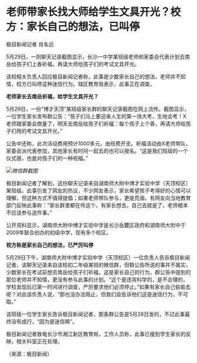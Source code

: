 # 老师带家长找大师给学生文具开光？校方：家长自己的想法，已叫停

极目新闻记者 肖名远

5月29日，一则聊天记录截图显示，长沙一中学某班级老师和家委会代表计划去南岳给孩子们上香祈福，再请大师给孩子们的考试文具开光。

该校相关负责人回应极目新闻记者称，此事是少数家长自己的想法，老师并不知情，校方已叫停这种迷信行为。辖区教育局表示，此事正在调查。

**老师家长去南岳祈福，给学生文具开光？**

5月29日，一份“博才天顶”某班级家长群的聊天记录截图在网上流传。截图显示，一位学生家长发布群公告：“孩子们马上要迎来人生的第一场大考，生地会考！X老师跟家委会商量了，明天去南岳给孩子们祈福：每个孩子上个香，再请大师给孩子们用的考试文具开光。”

公告中还称，此次活动费用预计1000多元，由班费开支。祈福活动由X老师带队，家委会派代表参加，其他家长有时间一起去的也可以报名。“这是我们班级的一个仪式感，也是对孩子们的一种祝福。”

![](https://inews.gtimg.com/om_bt/OM1jaSA16xfmWqFTFSQ0URKYLHIAPaeozYcD_0MCLY4W4AA/1000)_微信群截图_

极目新闻记者了解到，这份聊天记录来自湖南师大附中博才实验中学（天顶校区）某班级。此事引发了网友的热议，不少网友表示，家长希望孩子考得好的心情可以理解，但这种方式不值得提倡；如果老师带队参与，更是荒唐。有网友向当地教育部门反映此事称：“家长群里都在传这个。有家长想去，自己去就是了，老师根本不应该参与这件事。”

公开资料显示，湖南师大附中博才实验中学是长沙岳麓区政府和湖南师大附中于2009年联合创办的初级中学，现有多个校区。

**校方称是家长自己的想法，已严厉叫停**

5月29日下午，湖南师大附中博才实验中学（天顶校区）一位负责人告诉极目新闻记者，该聊天记录来自该校初二年级某班的微信群，但群公告所说的事并不属实，少数家长在考试前想去南岳给孩子们祈福，这是家长自己的行为，群公告中提到的那位老师并不知情，更没有参与此事的计划。“这个是违背科学的，是不合理的，学校发现后已第一时间进行调查，严厉要求他们必须停止。”如果有家长自己偷偷去呢？对此该负责人说，“那也没办法阻止，但我们会告诉他们这是迷信行为，不可取。”

该班级一位学生家长告诉极目新闻记者，那条群公告是5月28日发的，不过此事最终没有成行，“因为是迷信嘛”。

极目新闻记者致电长沙市湘江新区教育局，工作人员称，此事已接到学生家长的反映，相关科室正在处理。

（来源：极目新闻）

